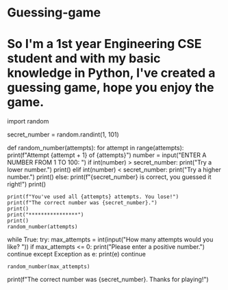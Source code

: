 # Guessing-game
# So I'm a 1st year Engineering CSE student and with my basic knowledge in Python, I've created a guessing game, hope you enjoy the game.

import random

secret_number = random.randint(1, 101)

def random_number(attempts):
    for attempt in range(attempts):
        print(f"Attempt {attempt + 1} of {attempts}")
        number = input("ENTER A NUMBER FROM 1 TO 100: ")
        if int(number) > secret_number:
            print("Try a lower number.")
            print()
        elif int(number) < secret_number:
            print("Try a higher number.")
            print()
        else:
            print(f"{secret_number} is correct, you guessed it right!")
            print()
              
    print(f"You've used all {attempts} attempts. You lose!")
    print(f"The correct number was {secret_number}.")
    print()
    print("****************")
    print()
    random_number(attempts)  

while True:
    try:
        max_attempts = int(input("How many attempts would you like? "))
        if max_attempts <= 0:
            print("Please enter a positive number.")
            continue
    except Exception as e:
        print(e)
        continue


    random_number(max_attempts)

print(f"The correct number was {secret_number}. Thanks for playing!")

